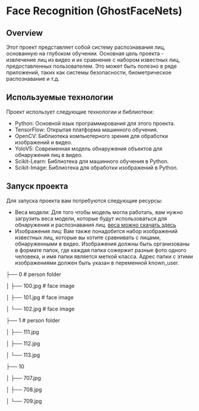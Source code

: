 # Face Recognition (GhostFaceNets) # 

## Overview
Этот проект представляет собой систему распознавания лиц, основанную на глубоком обучении. Основная цель проекта - извлечение лиц из видео и их сравнение с 
набором известных лиц, предоставленных пользователем. Это может быть полезно в ряде приложений, таких как системы безопасности, биометрическое распознавание и т.д.

## Используемые технологии
Проект использует следующие технологии и библиотеки:
- Python: Основной язык программирования для этого проекта.
- TensorFlow: Открытая платформа машинного обучения.
- OpenCV: Библиотека компьютерного зрения для обработки изображений и видео.
- YoloV5: Современная модель обнаружения объектов для обнаружения лиц в видео.
- Scikit-Learn: Библиотека для машинного обучения в Python.
- Scikit-Image: Библиотека для обработки изображений в Python.

## Запуск проекта
Для запуска проекта вам потребуются следующие ресурсы:
- Веса модели: Для того чтобы модель могла работать, вам нужно загрузить веса модели, которые будут использоваться для обнаружения и распознавания лиц. 
[веса можно скачать здесь](https://drive.google.com/file/d/1lZ1W-logCP3eWe1X9baDljcNTRUP-cOz/view?usp=drive_link)
- Изображения лиц: Вам также понадобится набор изображений известных лиц, которые вы хотите сравнивать с лицами, обнаруженными в видео. Изображения должны быть организованы 
в формате папок, где каждая папка сожержит разные фото одного человека, и имя папки является меткой класса. Адрес папки с этими изображениями должен быть указан в 
переменной known_user.

├── 0 # person folder

│   ├── 100.jpg # face image

│   ├── 101.jpg # face image

│   └── 102.jpg # face image

├── 1           # person folder

│   ├── 111.jpg

│   ├── 112.jpg

│   └── 113.jpg

├── 10

│   ├── 707.jpg

│   ├── 708.jpg

│   └── 709.jpg
